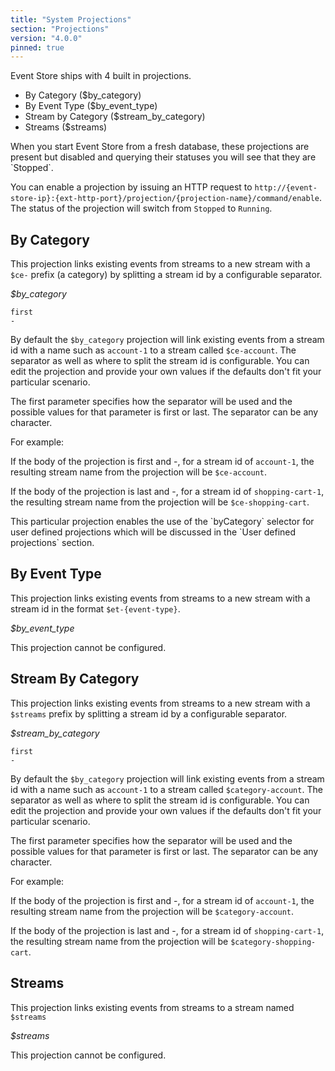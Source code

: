 ```yaml
---
title: "System Projections"
section: "Projections"
version: "4.0.0"
pinned: true
---
```


Event Store ships with 4 built in projections.

- By Category ($by_category)
- By Event Type ($by_event_type)
- Stream by Category ($stream_by_category)
- Streams ($streams)

<span class="note">
When you start Event Store from a fresh database, these projections are present but disabled and querying their statuses you will see that they are `Stopped`. 

You can enable a projection by issuing an HTTP request to `http://{event-store-ip}:{ext-http-port}/projection/{projection-name}/command/enable`. The status of the projection will switch from `Stopped` to `Running`.
</span>

## By Category

This projection links existing events from streams to a new stream with a `$ce-` prefix (a category) by splitting a stream id by a configurable separator.

*$by_category*

```
first
-
```

By default the `$by_category` projection will link existing events from a stream id with a name such as `account-1` to a stream called `$ce-account`.
The separator as well as where to split the stream id is configurable. You can edit the projection and provide your own values if the defaults don't fit your particular scenario.

The first parameter specifies how the separator will be used and the possible values for that parameter is first or last. The separator can be any character.

For example:

If the body of the projection is first and -, for a stream id of `account-1`, the resulting stream name from the projection will be `$ce-account`.

If the body of the projection is last and -, for a stream id of `shopping-cart-1`, the resulting stream name from the projection will be `$ce-shopping-cart`.

<span class="note">
This particular projection enables the use of the `byCategory` selector for user defined projections which will be discussed in the `User defined projections` section.
</span>

## By Event Type
This projection links existing events from streams to a new stream with a stream id in the format `$et-{event-type}`.

*$by_event_type*

This projection cannot be configured.

## Stream By Category
This projection links existing events from streams to a new stream with a `$streams` prefix by splitting a stream id by a configurable separator.

*$stream_by_category*

```
first
-
```

By default the `$by_category` projection will link existing events from a stream id with a name such as `account-1` to a stream called `$category-account`.
The separator as well as where to split the stream id is configurable. You can edit the projection and provide your own values if the defaults don't fit your particular scenario.

The first parameter specifies how the separator will be used and the possible values for that parameter is first or last. The separator can be any character.

For example:

If the body of the projection is first and -, for a stream id of `account-1`, the resulting stream name from the projection will be `$category-account`.

If the body of the projection is last and -, for a stream id of `shopping-cart-1`, the resulting stream name from the projection will be `$category-shopping-cart`.

## Streams
This projection links existing events from streams to a stream named `$streams`

*$streams*

This projection cannot be configured.